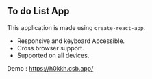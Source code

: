 ## To do List App
This application is made using `create-react-app`.

- Responsive and keyboard Accessible.
- Cross browser support.
- Supported on all devices.
  
Demo : https://h0kkh.csb.app/
